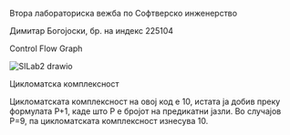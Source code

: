 Втора лабораториска вежба по Софтверско инженерство 

Димитар Богојоски, бр. на индекс 225104

Control Flow Graph

![SILab2 drawio](https://github.com/DimitarBogojoski/SI_SI_2024_lab2_225104/assets/164405590/261ece29-1897-4624-b102-c28ac591c9de)

Цикломатска комплексност

Цикломатската комплексност на овој код е 10, истата ја добив преку формулата P+1, каде што P е бројот на предикатни јазли. Во случајoв P=9, па цикломатската комплексност изнесува 10.
